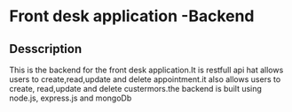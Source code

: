 # Front desk application -Backend

## Desscription

This is the backend for the front desk application.It is restfull api hat allows users to create,read,update and delete appointment.it also allows users to create, read,update and delete custermors.the backend is built using node.js, express.js and mongoDb